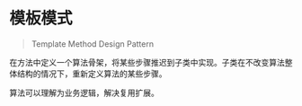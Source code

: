 # 模板模式

> Template Method Design Pattern

在方法中定义一个算法骨架，将某些步骤推迟到子类中实现。子类在不改变算法整体结构的情况下，重新定义算法的某些步骤。

算法可以理解为业务逻辑，解决复用扩展。

